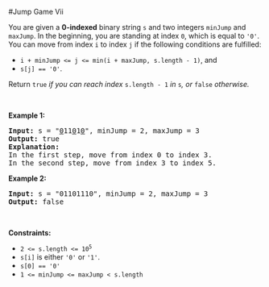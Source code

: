 #Jump Game Vii
<p>You are given a <strong>0-indexed</strong> binary string <code>s</code> and two integers <code>minJump</code> and <code>maxJump</code>. In the beginning, you are standing at index <code>0</code>, which is equal to <code>'0'</code>. You can move from index <code>i</code> to index <code>j</code> if the following conditions are fulfilled:</p>
<ul>
<li><code>i + minJump &lt;= j &lt;= min(i + maxJump, s.length - 1)</code>, and</li>
<li><code>s[j] == '0'</code>.</li>
</ul>
<p>Return <code>true</code><i> if you can reach index </i><code>s.length - 1</code><i> in </i><code>s</code><em>, or </em><code>false</code><em> otherwise.</em></p>
<p> </p>
<p><strong class="example">Example 1:</strong></p>
<pre><strong>Input:</strong> s = "<u>0</u>11<u>0</u>1<u>0</u>", minJump = 2, maxJump = 3
<strong>Output:</strong> true
<strong>Explanation:</strong>
In the first step, move from index 0 to index 3. 
In the second step, move from index 3 to index 5.
</pre>
<p><strong class="example">Example 2:</strong></p>
<pre><strong>Input:</strong> s = "01101110", minJump = 2, maxJump = 3
<strong>Output:</strong> false
</pre>
<p> </p>
<p><strong>Constraints:</strong></p>
<ul>
<li><code>2 &lt;= s.length &lt;= 10<sup>5</sup></code></li>
<li><code>s[i]</code> is either <code>'0'</code> or <code>'1'</code>.</li>
<li><code>s[0] == '0'</code></li>
<li><code>1 &lt;= minJump &lt;= maxJump &lt; s.length</code></li>
</ul>

